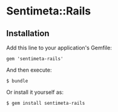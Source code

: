 # Sentimeta::Rails

## Installation

Add this line to your application's Gemfile:

    gem 'sentimeta-rails'

And then execute:

    $ bundle

Or install it yourself as:

    $ gem install sentimeta-rails
